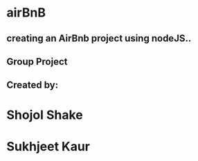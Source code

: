 ﻿# airBnB

## creating an AirBnb project using nodeJS..

## Group Project

## Created by: 
# Shojol Shake
# Sukhjeet Kaur
